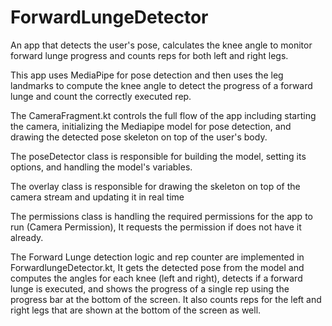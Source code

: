 # ForwardLungeDetector
An app that detects the user's pose, calculates the knee angle to monitor forward lunge progress and counts reps for both left and right legs.

This app uses MediaPipe for pose detection and then uses the leg landmarks to compute the knee angle to detect the progress of a forward lunge and count the correctly executed rep.

The CameraFragment.kt controls the full flow of the app including starting the camera, initializing the Mediapipe model for pose detection, and drawing the detected pose skeleton on top of the user's body.

The poseDetector class is responsible for building the model, setting its options, and handling the model's variables.

The overlay class is responsible for drawing the skeleton on top of the camera stream and updating it in real time

The permissions class is handling the required permissions for the app to run (Camera Permission), It requests the permission if does not have it already.


The Forward Lunge detection logic and rep counter are implemented in ForwardlungeDetector.kt, It gets the detected pose from the model and computes the angles for each knee (left and right), detects if a forward lunge is executed, and shows the progress of a single rep using the progress bar at the bottom of the screen. It also counts reps for the left and right legs that are shown at the bottom of the screen as well.


